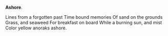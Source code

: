 **Ashore**.

Lines from a forgotten past
Time bound memories
Of sand on the grounds
Grass, and seaweed
For breakfast on board
While a burning sun, and mist
Color yellow anoraks ashore.
